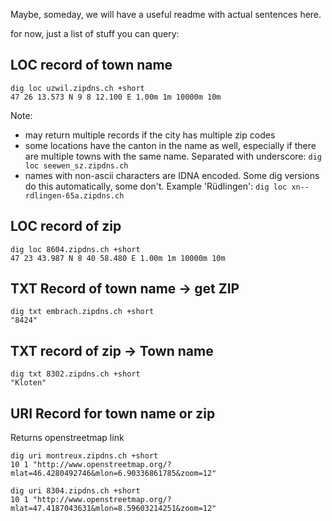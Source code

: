 Maybe, someday, we will have a useful readme with actual sentences here. 

for now, just a list of stuff you can query:

## LOC record of town name

``` 
dig loc uzwil.zipdns.ch +short
47 26 13.573 N 9 8 12.100 E 1.00m 1m 10000m 10m
````

Note:
 * may return multiple records if the city has multiple zip codes
 * some locations have the canton in the name as well, especially if there are multiple towns with the same name. Separated with underscore:
  ```dig loc seewen_sz.zipdns.ch```
 * names with non-ascii characters are IDNA encoded. Some dig versions do this automatically, some don't.
  Example 'Rüdlingen': ```dig loc xn--rdlingen-65a.zipdns.ch```


## LOC record of zip

``` 
dig loc 8604.zipdns.ch +short
47 23 43.987 N 8 40 58.480 E 1.00m 1m 10000m 10m
``` 


## TXT Record of  town name -> get ZIP

```
dig txt embrach.zipdns.ch +short
"8424"
```

##  TXT record of zip -> Town name

``` 
dig txt 8302.zipdns.ch +short
"Kloten"
``` 

## URI Record for town name or zip

Returns openstreetmap link

``` 
dig uri montreux.zipdns.ch +short
10 1 "http://www.openstreetmap.org/?mlat=46.4280492746&mlon=6.90336861785&zoom=12"
``` 

``` 
dig uri 8304.zipdns.ch +short
10 1 "http://www.openstreetmap.org/?mlat=47.4187043631&mlon=8.59603214251&zoom=12"
```
